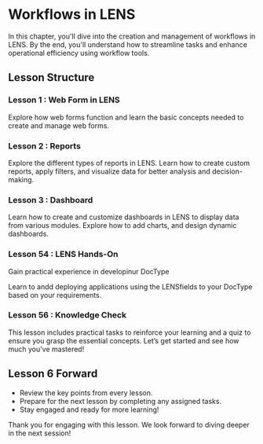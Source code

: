 # Workflows in LENS

In this chapter, you'll dive into the creation and management of workflows in LENS. By the end, you'll understand how to streamline tasks and enhance operational efficiency using workflow tools.

## Lesson Structure

### Lesson 1 : Web Form in LENS

Explore how web forms function and learn the basic concepts needed to create and manage web forms.

### Lesson 2 : Reports

Explore the different types of reports in LENS. Learn how to create custom reports, apply filters, and visualize data for better analysis and decision-making.

### Lesson 3 : Dashboard

Learn how to create and customize dashboards in LENS to display data from various modules. Explore how to add charts, and design dynamic dashboards.

### Lesson 54 : LENS Hands-On

Gain practical experience in developinur DocType

Learn to andd deploying applications using the LENSfields to your DocType based on your requirements.

### Lesson 56 : Knowledge Check

This lesson includes practical tasks to reinforce your learning and a quiz to ensure you grasp the essential concepts. Let’s get started and see how much you’ve mastered!

## Lesson 6 Forward

-   Review the key points from every lesson.
-   Prepare for the next lesson by completing any assigned tasks.
-   Stay engaged and ready for more learning!

Thank you for engaging with this lesson. We look forward to diving deeper in the next session!
<!--stackedit_data:
eyJoaXN0b3J5IjpbLTczMzkxMDk0Nl19
-->